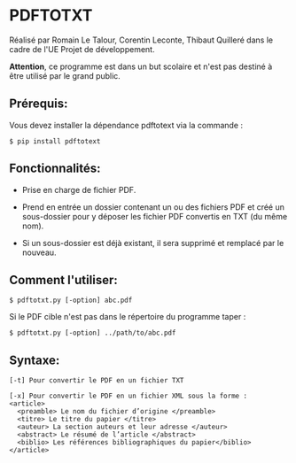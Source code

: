 # PDFTOTXT

Réalisé par Romain Le Talour, Corentin Leconte, Thibaut Quilleré dans le cadre de l'UE Projet de développement.

**Attention**, ce programme est dans un but scolaire et n'est pas destiné à être utilisé par le grand public.

## Prérequis:

Vous devez installer la dépendance pdftotext via la commande :

`$ pip install pdftotext`

## Fonctionnalités:

- Prise en charge de fichier PDF.

- Prend en entrée un dossier contenant un ou des fichiers PDF et créé un sous-dossier pour y déposer les fichier PDF convertis en TXT (du même nom).

- Si un sous-dossier est déjà existant, il sera supprimé et remplacé par le nouveau.
  
## Comment l'utiliser:

  `$ pdftotxt.py [-option] abc.pdf`
  
  Si le PDF cible n'est pas dans le répertoire du programme taper :
  
  `$ pdftotxt.py [-option] ../path/to/abc.pdf`
  
## Syntaxe:
  
  ```
  [-t] Pour convertir le PDF en un fichier TXT
  ```
  ```
  [-x] Pour convertir le PDF en un fichier XML sous la forme :
  <article>      
    <preamble> Le nom du fichier d’origine </preamble>
    <titre> Le titre du papier </titre>
    <auteur> La section auteurs et leur adresse </auteur>
    <abstract> Le résumé de l’article </abstract>
    <biblio> Les références bibliographiques du papier</biblio>
  </article>
  ```
